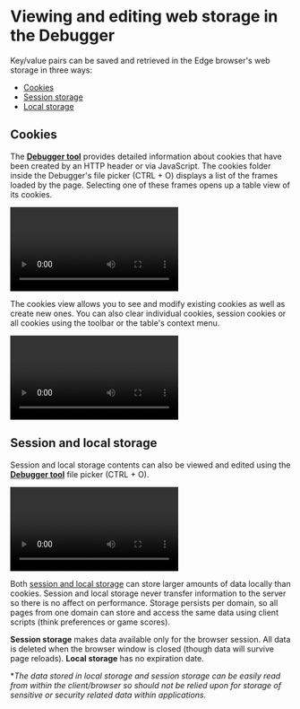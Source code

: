 # Viewing and editing web storage in the Debugger

Key/value pairs can be saved and retrieved in the Edge browser's web storage in three ways:
- [Cookies](#cookies)
- [Session storage](#session-and-local-storage)
- [Local storage](#session-and-local-storage)

## Cookies
The [**Debugger tool**](../) provides detailed information about cookies that have been created by an HTTP header or via JavaScript. The cookies folder inside the Debugger's file picker (CTRL + O) displays a list of the frames loaded by the page. Selecting one of these frames opens up a table view of its cookies.

![video](../../media/Edge_Debugger_cookies.mp4,../../media/Edge_Debugger_cookies.webm)

The cookies view allows you to see and modify existing cookies as well as create new ones. You can also clear individual cookies, session cookies or all cookies using the toolbar or the table's context menu.

![video](../../media/Edge_Debugger_cookies_delete.mp4,../../media/Edge_Debugger_cookies_delete.webm)

## Session and local storage
Session and local storage contents can also be viewed and edited using the [**Debugger tool**](../) file picker (CTRL + O).

![video](../../media/Edge_Debugger_localstorage.mp4,../../media/Edge_Debugger_localstorage.webm)

Both [session and local storage](https://msdn.microsoft.com/library/bg142799.aspx) can store larger amounts of data locally than cookies. Session and local storage never transfer information to the server so there is no affect on performance. Storage persists per domain, so all pages from one domain can store and access the same data using client scripts (think preferences or game scores).

**Session storage** makes data available only for the browser session. All data is deleted when the browser window is closed (though data will survive page reloads). **Local storage** has no expiration date.


**The data stored in local storage and session storage can be easily read from within the client/browser so should not be relied upon for storage of sensitive or security related data within applications.*
